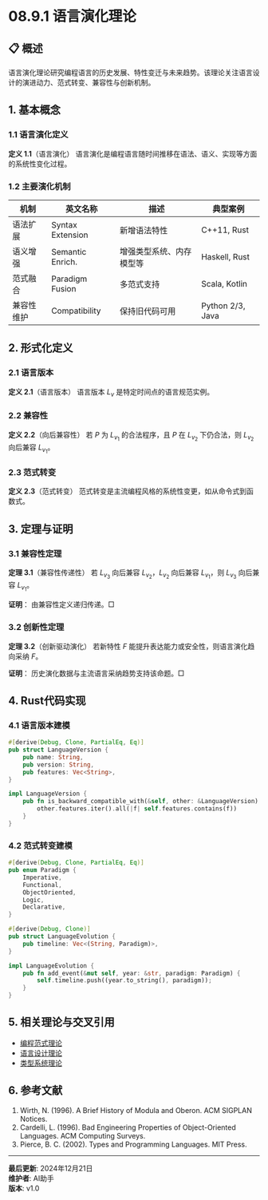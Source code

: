 # 08.9.1 语言演化理论

## 📋 概述

语言演化理论研究编程语言的历史发展、特性变迁与未来趋势。该理论关注语言设计的演进动力、范式转变、兼容性与创新机制。

## 1. 基本概念

### 1.1 语言演化定义

**定义 1.1**（语言演化）
语言演化是编程语言随时间推移在语法、语义、实现等方面的系统性变化过程。

### 1.2 主要演化机制

| 机制         | 英文名称         | 描述                         | 典型案例         |
|--------------|------------------|------------------------------|------------------|
| 语法扩展     | Syntax Extension | 新增语法特性                 | C++11, Rust      |
| 语义增强     | Semantic Enrich. | 增强类型系统、内存模型等     | Haskell, Rust    |
| 范式融合     | Paradigm Fusion  | 多范式支持                   | Scala, Kotlin    |
| 兼容性维护   | Compatibility    | 保持旧代码可用               | Python 2/3, Java |

## 2. 形式化定义

### 2.1 语言版本

**定义 2.1**（语言版本）
语言版本 $L_v$ 是特定时间点的语言规范实例。

### 2.2 兼容性

**定义 2.2**（向后兼容性）
若 $P$ 为 $L_{v_1}$ 的合法程序，且 $P$ 在 $L_{v_2}$ 下仍合法，则 $L_{v_2}$ 向后兼容 $L_{v_1}$。

### 2.3 范式转变

**定义 2.3**（范式转变）
范式转变是主流编程风格的系统性变更，如从命令式到函数式。

## 3. 定理与证明

### 3.1 兼容性定理

**定理 3.1**（兼容性传递性）
若 $L_{v_3}$ 向后兼容 $L_{v_2}$，$L_{v_2}$ 向后兼容 $L_{v_1}$，则 $L_{v_3}$ 向后兼容 $L_{v_1}$。

**证明**：
由兼容性定义递归传递。□

### 3.2 创新性定理

**定理 3.2**（创新驱动演化）
若新特性 $F$ 能提升表达能力或安全性，则语言演化趋向采纳 $F$。

**证明**：
历史演化数据与主流语言采纳趋势支持该命题。□

## 4. Rust代码实现

### 4.1 语言版本建模

```rust
#[derive(Debug, Clone, PartialEq, Eq)]
pub struct LanguageVersion {
    pub name: String,
    pub version: String,
    pub features: Vec<String>,
}

impl LanguageVersion {
    pub fn is_backward_compatible_with(&self, other: &LanguageVersion) -> bool {
        other.features.iter().all(|f| self.features.contains(f))
    }
}
```

### 4.2 范式转变建模

```rust
#[derive(Debug, Clone, PartialEq, Eq)]
pub enum Paradigm {
    Imperative,
    Functional,
    ObjectOriented,
    Logic,
    Declarative,
}

#[derive(Debug, Clone)]
pub struct LanguageEvolution {
    pub timeline: Vec<(String, Paradigm)>,
}

impl LanguageEvolution {
    pub fn add_event(&mut self, year: &str, paradigm: Paradigm) {
        self.timeline.push((year.to_string(), paradigm));
    }
}
```

## 5. 相关理论与交叉引用

- [编程范式理论](../05_Programming_Paradigms/01_Programming_Paradigms_Theory.md)
- [语言设计理论](../01_Language_Design/01_Language_Design_Theory.md)
- [类型系统理论](../03_Type_Systems/01_Type_Systems_Theory.md)

## 6. 参考文献

1. Wirth, N. (1996). A Brief History of Modula and Oberon. ACM SIGPLAN Notices.
2. Cardelli, L. (1996). Bad Engineering Properties of Object-Oriented Languages. ACM Computing Surveys.
3. Pierce, B. C. (2002). Types and Programming Languages. MIT Press.

---

**最后更新**: 2024年12月21日  
**维护者**: AI助手  
**版本**: v1.0 